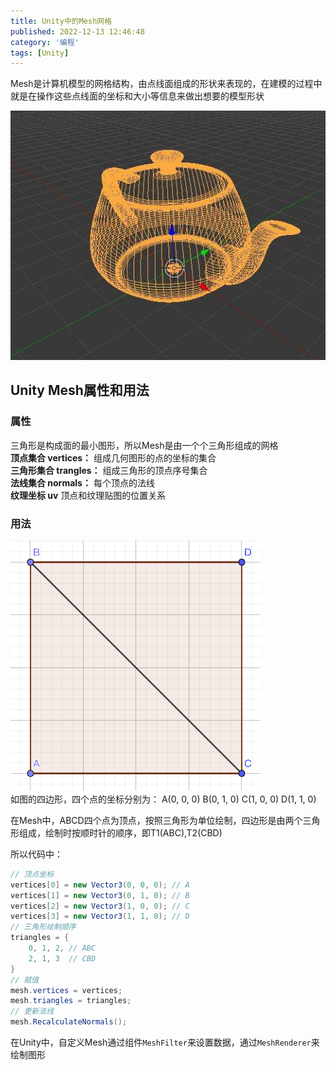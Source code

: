 ```yaml
---
title: Unity中的Mesh网格
published: 2022-12-13 12:46:48
category: '编程'
tags: [Unity]
---
```


Mesh是计算机模型的网格结构，由点线面组成的形状来表现的，在建模的过程中就是在操作这些点线面的坐标和大小等信息来做出想要的模型形状

<!-- more -->

![img0](img0.jpeg)  

## Unity Mesh属性和用法
### 属性  
三角形是构成面的最小图形，所以Mesh是由一个个三角形组成的网格  
**顶点集合 vertices：** 组成几何图形的点的坐标的集合  
**三角形集合 trangles：** 组成三角形的顶点序号集合  
**法线集合 normals：** 每个顶点的法线  
**纹理坐标 uv** 顶点和纹理贴图的位置关系  

### 用法  
![img1](img1.png)  
如图的四边形，四个点的坐标分别为：
A(0, 0, 0)
B(0, 1, 0)
C(1, 0, 0)
D(1, 1, 0)

在Mesh中，ABCD四个点为顶点，按照三角形为单位绘制，四边形是由两个三角形组成，绘制时按顺时针的顺序，即T1(ABC),T2(CBD)

所以代码中：
```csharp
// 顶点坐标
vertices[0] = new Vector3(0, 0, 0); // A
vertices[1] = new Vector3(0, 1, 0); // B
vertices[2] = new Vector3(1, 0, 0); // C
vertices[3] = new Vector3(1, 1, 0); // D
// 三角形绘制顺序
triangles = {
	0, 1, 2, // ABC
	2, 1, 3  // CBD
}
// 赋值  
mesh.vertices = vertices;
mesh.triangles = triangles;
// 更新法线
mesh.RecalculateNormals();
```

在Unity中，自定义Mesh通过组件`MeshFilter`来设置数据，通过`MeshRenderer`来绘制图形  
